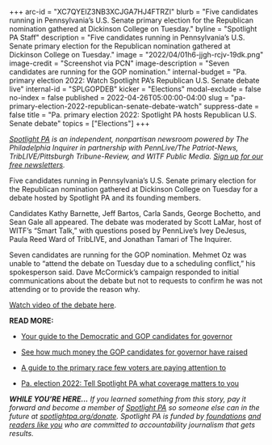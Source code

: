 +++
arc-id = "XC7QYEIZ3NB3XCJGA7HJ4FTRZI"
blurb = "Five candidates running in Pennsylvania’s U.S. Senate primary election for the Republican nomination gathered at Dickinson College on Tuesday."
byline = "Spotlight PA Staff"
description = "Five candidates running in Pennsylvania’s U.S. Senate primary election for the Republican nomination gathered at Dickinson College on Tuesday."
image = "2022/04/01h6-jjgh-rcjv-19dk.png"
image-credit = "Screenshot via PCN"
image-description = "Seven candidates are running for the GOP nomination."
internal-budget = "Pa. primary election 2022: Watch Spotlight PA’s Republican U.S. Senate debate live"
internal-id = "SPLGOPDEB"
kicker = "Elections"
modal-exclude = false
no-index = false
published = 2022-04-26T05:00:00-04:00
slug = "pa-primary-election-2022-republican-senate-debate-watch"
suppress-date = false
title = "Pa. primary election 2022: Spotlight PA hosts Republican U.S. Senate debate"
topics = ["Elections"]
+++

<a href="https://www.spotlightpa.org/"><i>Spotlight PA</i></a><i> is an independent, nonpartisan newsroom powered by The Philadelphia Inquirer in partnership with PennLive/The Patriot-News, TribLIVE/Pittsburgh Tribune-Review, and WITF Public Media. </i><a href="https://www.spotlightpa.org/newsletters"><i>Sign up for our free newsletters</i></a><i>.</i>

Five candidates running in Pennsylvania’s U.S. Senate primary election for the Republican nomination gathered at Dickinson College on Tuesday for a debate hosted by Spotlight PA and its founding members.

Candidates Kathy Barnette, Jeff Bartos, Carla Sands, George Bochetto, and Sean Gale all appeared. The debate was moderated by Scott LaMar, host of WITF’s “Smart Talk,” with questions posed by PennLive’s Ivey DeJesus, Paula Reed Ward of TribLIVE, and Jonathan Tamari of The Inquirer.

Seven candidates are running for the GOP nomination. Mehmet Oz was unable to “attend the debate on Tuesday due to a scheduling conflict,” his spokesperson said. Dave McCormick’s campaign responded to initial communications about the debate but not to requests to confirm he was not attending or to provide the reason why.

<a href="http://players.brightcove.net/2549849263001/default_default/index.html?videoId=6305224549001" target="_blank">Watch video of the debate here</a>.

<script src="https://www.spotlightpa.org/embed.js" async></script><div data-spl-embed-version="1" data-spl-src="https://www.spotlightpa.org/embeds/newsletter/"></div>

<b>READ MORE:</b>

- <a href="https://www.spotlightpa.org/news/2022/04/pa-primary-governor-election-2022-candidates-guide/">Your guide to the Democratic and GOP candidates for governor</a>

- <a href="https://www.spotlightpa.org/news/2022/04/pa-primary-governor-election-2022-candidates-fundraising-donations/">See how much money the GOP candidates for governor have raised</a>

- <a href="https://www.spotlightpa.org/news/2022/04/pennsylvania-lieutenant-governor-2022-election-guide/">A guide to the primary race few voters are paying attention to</a>

- <a href="https://www.spotlightpa.org/news/2022/02/pennsylvania-election-2022-questions-answers/">Pa. election 2022: Tell Spotlight PA what coverage matters to you</a>

<i><b>WHILE YOU’RE HERE...</b></i><i> If you learned something from this story, pay it forward and become a member of </i><a href="https://www.spotlightpa.org/"><i>Spotlight PA</i></a><i> so someone else can in the future at </i><a href="https://www.spotlightpa.org/donate"><i>spotlightpa.org/donate</i></a><i>. Spotlight PA is funded by</i><a href="https://www.spotlightpa.org/support"><i> foundations</i></a><i> </i><a href="https://www.spotlightpa.org/support"><i>and readers like you</i></a><i> who are committed to accountability journalism that gets results.</i>

